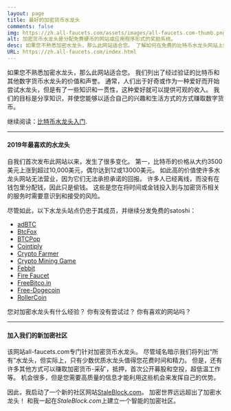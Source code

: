 ```yaml
---
layout: page
title: 最好的加密货币水龙头
comments: false
img: https://zh.all-faucets.com/assets/images/all-faucets.com-thumb.png
alt: 加密货币水龙头是分配免费硬币的网站或应用程序形式的奖励系统。
desc: 如果您不熟悉加密水龙头，那么此网站适合您。 了解如何在免费的比特币水龙头网站上索取钱，同时最大程度地节省时间和精力。
URL: https://zh.all-faucets.com/index.html
---
```

<link rel="stylesheet" href="https://cdnjs.cloudflare.com/ajax/libs/normalize/5.0.0/normalize.min.css">

如果您不熟悉加密水龙头，那么此网站适合您。 我们列出了经过验证的比特币和其他数字货币水龙头的价值和声誉。 通常，人们出于好奇或作为一种爱好而开始尝试水龙头，但是有了一些知识和一贯性，这种爱好就可以提供可观的收入。 我们的目标是分享知识，并使您能够以适合自己的兴趣和生活方式的方式赚取数字货币。

继续阅读：<a href="https://zh.all-faucets.com/daily/2019/12/12/index.html">比特币水龙头入门</a>.

---
#### 2019年最喜欢的水龙头

自我们首次发布此网站以来，发生了很多变化。 第一，比特币的价格从大约3500美元上涨到超过10,000美元，偶尔达到12或13000美元。 如此高的价值使许多水龙头网站无法营业，因为它们无法承担承诺的回报。 许多人已经离线，而没有在钱包里分配钱，因此只是偷钱。 这些是您在将时间或金钱投入到与加密货币相关的服务时需要意识到和接受的风险。

尽管如此，以下水龙头站点仍忠于其成员，并继续分发免费的satoshi：

- <a href="http://bit.ly/www-adbtc" target="_blank">adBTC</a>
- <a href="http://bit.ly/www-btcfox" target="_blank">BtcFox</a>
- <a href="http://bit.ly/www-btcpop" target="_blank">BTCPop</a>
- <a href="http://bit.ly/www-cointiply" target="_blank">Cointiply</a>
- <a href="http://bit.ly/www-cryptofarmer" target="_blank">Crypto Farmer</a>
- <a href="http://bit.ly/www-cryptomininggame" target="_blank">Crypto Mining Game</a>
- <a href="http://bit.ly/www-febbit" target="_blank">Febbit</a>
- <a href="http://bit.ly/www-firefaucet" target="_blank">Fire Faucet</a>
- <a href="http://bit.ly/www-freebitcoin" target="_blank">FreeBitco.in</a>
- <a href="http://bit.ly/www-free-dogecoin" target="_blank">Free-Dogecoin</a>
- <a href="http://bit.ly/www-rollercoin" target="_blank">RollerCoin</a>

您对加密水龙头有什么经验？ 你有没有尝试过？ 你有喜欢的网站吗？

<div id="commento"></div>
<script src="https://cdn.commento.io/js/commento.js"></script>

---
#### 加入我们的新加密社区

该网站all-faucets.com专门针对加密货币水龙头。 尽管域名暗示我们将列出“所有”水龙头，但实际上，只有少数优质水龙头值得您花费时间和精力。 但是，还有许多其他方式可以赚取加密货币-采矿，抵押，首次公开募股和空投，超低温工作等。 机会很多，但是您需要高质量的信息才能利用这些机会来发挥自己的优势。

因此，我启动了一个新的社区网站<a href="https://www.staleblock.com/" target="_blank">StaleBlock.com</a>。 加密世界远远超出了加密水龙头！ 和我一起在<i>StaleBlock.com</i>上建立一个智能的加密社区。
